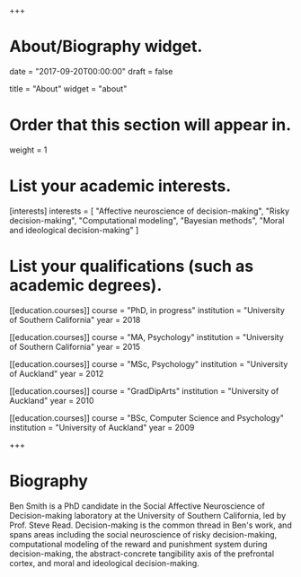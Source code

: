 +++
# About/Biography widget.

date = "2017-09-20T00:00:00"
draft = false

title = "About"
widget = "about"

# Order that this section will appear in.
weight = 1

# List your academic interests.
[interests]
  interests = [
    "Affective neuroscience of decision-making",
    "Risky decision-making",
    "Computational modeling",
    "Bayesian methods",
    "Moral and ideological decision-making"
  ]

# List your qualifications (such as academic degrees).
[[education.courses]]
  course = "PhD, in progress"
  institution = "University of Southern California"
  year = 2018

[[education.courses]]
  course = "MA, Psychology"
  institution = "University of Southern California"
  year = 2015
  
[[education.courses]]
  course = "MSc, Psychology"
  institution = "University of Auckland"
  year = 2012

[[education.courses]]
  course = "GradDipArts"
  institution = "University of Auckland"
  year = 2010
  
[[education.courses]]
  course = "BSc, Computer Science and Psychology"
  institution = "University of Auckland"
  year = 2009
 
+++

# Biography

Ben Smith is a PhD candidate in the Social Affective Neuroscience of Decision-making laboratory at the University of Southern California, led by Prof. Steve Read. Decision-making is the common thread in Ben's work, and spans areas including the social neuroscience of risky decision-making, computational modeling of the reward and punishment system during decision-making, the abstract-concrete tangibility axis of the prefrontal cortex, and moral and ideological decision-making.